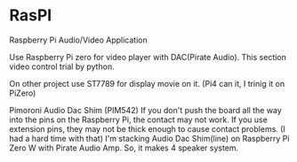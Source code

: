 # RasPI
Raspberry Pi Audio/Video Application

Use Raspberry Pi zero for video player with DAC(Pirate Audio).
This section video control trial by python.

On other project use ST7789 for display movie on it.
(Pi4 can it, I trinig it on PiZero)

Pimoroni Audio Dac Shim (PIM542)
If you don't push the board all the way into the pins on the Raspberry Pi, the contact may not work. If you use extension pins, they may not be thick enough to cause contact problems. (I had a hard time with that)
I'm stacking Audio Dac Shim(line) on Raspberry Pi Zero W with Pirate Audio Amp. So, it makes 4 speaker system.
